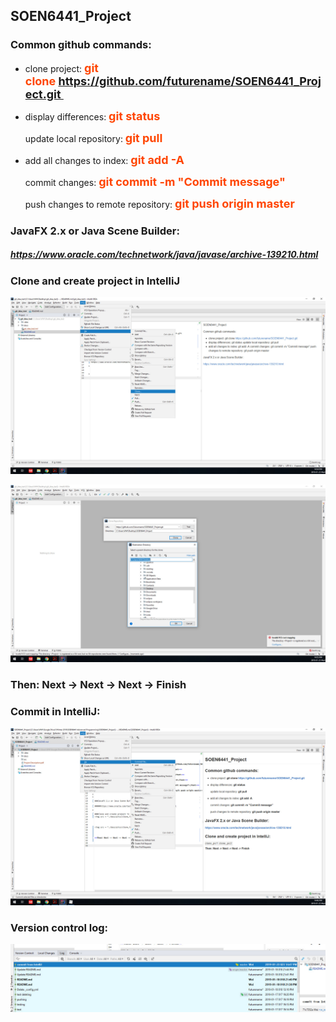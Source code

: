 ## SOEN6441_Project

### **Common github commands**:

+ clone project:   **<font color = #ff4500 size = 4>git clone https://github.com/futurename/SOEN6441_Project.git </font>**

+ display differences:  **<font color = #ff4500 size = 4>git status</font>**

  update local repository:  **<font color = #ff4500 size = 4>git pull</font>**

+ add all changes to index:  **<font color = #ff4500 size = 4>git add -A</font>**

  commit changes:  **<font color = #ff4500 size = 4>git commit -m "Commit message"</font>**

  push changes to remote repository:  **<font color = #ff4500 size = 4>git push origin master</font>**



### JavaFX 2.x or Java Scene Builder:

##### https://www.oracle.com/technetwork/java/javase/archive-139210.html


### Clone and create project in IntelliJ
![clone_in_Idea1](docs/pics/clone_in_Idea1.jpg)

![clone_in_Idea2](docs/pics/clone_in_Idea2.jpg)

### **Then: Next -> Next -> Next -> Finish**



### Commit in IntelliJ:
![commit_in_Idea](docs/pics/commit_in_Idea.jpg)

### Version control log:
![idea_version_control_log](docs/pics/idea_version_control_log.jpg)

